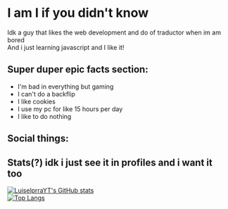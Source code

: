 # I am I if you didn't know
Idk a guy that likes the web development and do of traductor when im am bored  
And i just learning javascript and I like it!

## Super duper epic facts section: 
- I'm bad in everything but gaming
- I can't do a backflip
- I like cookies
- I use my pc for like 15 hours per day
- I like to do nothing

## Social things:

<!-- To do: Social things -->

## Stats(?) idk i just see it in profiles and i want it too
[![LuiselprraYT's GitHub stats](https://github-readme-stats.vercel.app/api?username=LuiselprraYT&show_icons=true&title_color=ffff00&text_color=00ffff&bg_color=22272e&border_color=00ffff&border_radius=10&custom_title=LuiselprraYT%27s%20Github%20Stats)](https://github.com/anuraghazra/github-readme-stats)  
[![Top Langs](https://github-readme-stats.vercel.app/api/top-langs?username=LuiselprraYT&title_color=ffff00&text_color=00ffff&bg_color=22272e&border_color=00ffff&border_radius=10&card_width=400)](https://github.com/anuraghazra/github-readme-stats)

